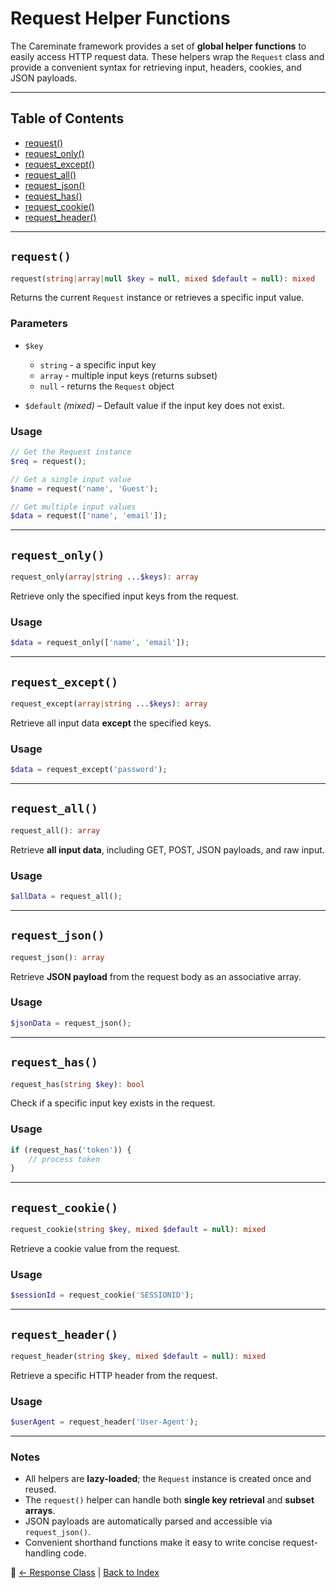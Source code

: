 # Request Helper Functions

The Careminate framework provides a set of **global helper functions** to easily access HTTP request data. These helpers wrap the `Request` class and provide a convenient syntax for retrieving input, headers, cookies, and JSON payloads.

---

## Table of Contents

* [request()](#request)
* [request\_only()](#request_only)
* [request\_except()](#request_except)
* [request\_all()](#request_all)
* [request\_json()](#request_json)
* [request\_has()](#request_has)
* [request\_cookie()](#request_cookie)
* [request\_header()](#request_header)

---

## `request()`

```php
request(string|array|null $key = null, mixed $default = null): mixed
```

Returns the current `Request` instance or retrieves a specific input value.

### Parameters

* `$key`

  * `string` - a specific input key
  * `array` - multiple input keys (returns subset)
  * `null` - returns the `Request` object

* `$default` *(mixed)* – Default value if the input key does not exist.

### Usage

```php
// Get the Request instance
$req = request();

// Get a single input value
$name = request('name', 'Guest');

// Get multiple input values
$data = request(['name', 'email']);
```

---

## `request_only()`

```php
request_only(array|string ...$keys): array
```

Retrieve only the specified input keys from the request.

### Usage

```php
$data = request_only(['name', 'email']);
```

---

## `request_except()`

```php
request_except(array|string ...$keys): array
```

Retrieve all input data **except** the specified keys.

### Usage

```php
$data = request_except('password');
```

---

## `request_all()`

```php
request_all(): array
```

Retrieve **all input data**, including GET, POST, JSON payloads, and raw input.

### Usage

```php
$allData = request_all();
```

---

## `request_json()`

```php
request_json(): array
```

Retrieve **JSON payload** from the request body as an associative array.

### Usage

```php
$jsonData = request_json();
```

---

## `request_has()`

```php
request_has(string $key): bool
```

Check if a specific input key exists in the request.

### Usage

```php
if (request_has('token')) {
    // process token
}
```

---

## `request_cookie()`

```php
request_cookie(string $key, mixed $default = null): mixed
```

Retrieve a cookie value from the request.

### Usage

```php
$sessionId = request_cookie('SESSIONID');
```

---

## `request_header()`

```php
request_header(string $key, mixed $default = null): mixed
```

Retrieve a specific HTTP header from the request.

### Usage

```php
$userAgent = request_header('User-Agent');
```

---

### Notes

* All helpers are **lazy-loaded**; the `Request` instance is created once and reused.
* The `request()` helper can handle both **single key retrieval** and **subset arrays**.
* JSON payloads are automatically parsed and accessible via `request_json()`.
* Convenient shorthand functions make it easy to write concise request-handling code.

🔗 [← Response Class](response.md) | [Back to Index](index.md)

